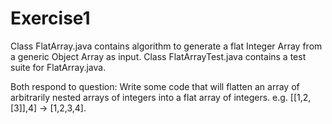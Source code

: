 # Exercise1
Class FlatArray.java contains algorithm to generate a flat Integer Array from a generic Object Array as input.
Class FlatArrayTest.java contains a test suite for FlatArray.java.

Both respond to question:
Write some code that will flatten an array of arbitrarily nested arrays of integers into a flat array of integers. e.g. [[1,2,[3]],4] -> [1,2,3,4].
